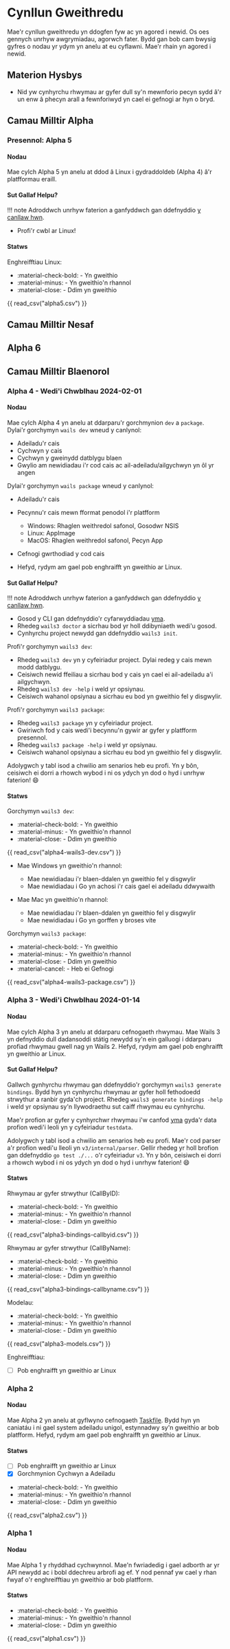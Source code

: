 # Cynllun Gweithredu

Mae'r cynllun gweithredu yn ddogfen fyw ac yn agored i newid. Os oes gennych
unrhyw awgrymiadau, agorwch fater. Bydd gan bob cam bwysig gyfres o nodau yr
ydym yn anelu at eu cyflawni. Mae'r rhain yn agored i newid.

## Materion Hysbys

- Nid yw cynhyrchu rhwymau ar gyfer dull sy'n mewnforio pecyn sydd â'r un enw â
  phecyn arall a fewnforiwyd yn cael ei gefnogi ar hyn o bryd.

## Camau Milltir Alpha

### Presennol: Alpha 5

#### Nodau

Mae cylch Alpha 5 yn anelu at ddod â Linux i gydraddoldeb (Alpha 4) â'r
platfformau eraill.

#### Sut Gallaf Helpu?

!!! note Adroddwch unrhyw faterion a ganfyddwch gan ddefnyddio
[y canllaw hwn](./getting-started/feedback.md).

- Profi'r cwbl ar Linux!

#### Statws

Enghreifftiau Linux:

- :material-check-bold: - Yn gweithio
- :material-minus: - Yn gweithio'n rhannol
- :material-close: - Ddim yn gweithio

{{ read_csv("alpha5.csv") }}

## Camau Milltir Nesaf

## Alpha 6

## Camau Milltir Blaenorol

### Alpha 4 - Wedi'i Chwblhau 2024-02-01

#### Nodau

Mae cylch Alpha 4 yn anelu at ddarparu'r gorchmynion `dev` a `package`. Dylai'r
gorchymyn `wails dev` wneud y canlynol:

- Adeiladu'r cais
- Cychwyn y cais
- Cychwyn y gweinydd datblygu blaen
- Gwylio am newidiadau i'r cod cais ac ail-adeiladu/ailgychwyn yn ôl yr angen

Dylai'r gorchymyn `wails package` wneud y canlynol:

- Adeiladu'r cais
- Pecynnu'r cais mewn fformat penodol i'r platfform
  - Windows: Rhaglen weithredol safonol, Gosodwr NSIS
  - Linux: AppImage
  - MacOS: Rhaglen weithredol safonol, Pecyn App
- Cefnogi gwrthodiad y cod cais

- Hefyd, rydym am gael pob enghraifft yn gweithio ar Linux.

#### Sut Gallaf Helpu?

!!! note Adroddwch unrhyw faterion a ganfyddwch gan ddefnyddio
[y canllaw hwn](./getting-started/feedback.md).

- Gosod y CLI gan ddefnyddio'r cyfarwyddiadau
  [yma](./getting-started/installation.md).
- Rhedeg `wails3 doctor` a sicrhau bod yr holl ddibyniaeth wedi'u gosod.
- Cynhyrchu project newydd gan ddefnyddio `wails3 init`.

Profi'r gorchymyn `wails3 dev`:

- Rhedeg `wails3 dev` yn y cyfeiriadur project. Dylai redeg y cais mewn modd
  datblygu.
- Ceisiwch newid ffeiliau a sicrhau bod y cais yn cael ei ail-adeiladu a'i
  ailgychwyn.
- Rhedeg `wails3 dev -help` i weld yr opsiynau.
- Ceisiwch wahanol opsiynau a sicrhau eu bod yn gweithio fel y disgwylir.

Profi'r gorchymyn `wails3 package`:

- Rhedeg `wails3 package` yn y cyfeiriadur project.
- Gwiriwch fod y cais wedi'i becynnu'n gywir ar gyfer y platfform presennol.
- Rhedeg `wails3 package -help` i weld yr opsiynau.
- Ceisiwch wahanol opsiynau a sicrhau eu bod yn gweithio fel y disgwylir.

Adolygwch y tabl isod a chwilio am senarios heb eu profi. Yn y bôn, ceisiwch ei
dorri a rhowch wybod i ni os ydych yn dod o hyd i unrhyw faterion! :smile:

#### Statws

Gorchymyn `wails3 dev`:

- :material-check-bold: - Yn gweithio
- :material-minus: - Yn gweithio'n rhannol
- :material-close: - Ddim yn gweithio

{{ read_csv("alpha4-wails3-dev.csv") }}

- Mae Windows yn gweithio'n rhannol:

  - Mae newidiadau i'r blaen-ddalen yn gweithio fel y disgwylir
  - Mae newidiadau i Go yn achosi i'r cais gael ei adeiladu ddwywaith

- Mae Mac yn gweithio'n rhannol:
  - Mae newidiadau i'r blaen-ddalen yn gweithio fel y disgwylir
  - Mae newidiadau i Go yn gorffen y broses vite

Gorchymyn `wails3 package`:

- :material-check-bold: - Yn gweithio
- :material-minus: - Yn gweithio'n rhannol
- :material-close: - Ddim yn gweithio
- :material-cancel: - Heb ei Gefnogi

{{ read_csv("alpha4-wails3-package.csv") }}

### Alpha 3 - Wedi'i Chwblhau 2024-01-14

#### Nodau

Mae cylch Alpha 3 yn anelu at ddarparu cefnogaeth rhwymau. Mae Wails 3 yn
defnyddio dull dadansoddi státig newydd sy'n ein galluogi i ddarparu profiad
rhwymau gwell nag yn Wails 2. Hefyd, rydym am gael pob enghraifft yn gweithio ar
Linux.

#### Sut Gallaf Helpu?

Gallwch gynhyrchu rhwymau gan ddefnyddio'r gorchymyn `wails3 generate bindings`.
Bydd hyn yn cynhyrchu rhwymau ar gyfer holl fethodoedd strwythur a ranbir
gyda'ch project. Rhedeg `wails3 generate bindings -help` i weld yr opsiynau sy'n
llywodraethu sut caiff rhwymau eu cynhyrchu.

Mae'r profion ar gyfer y cynhyrchwr rhwymau i'w canfod
[yma](https://github.com/wailsapp/wails/tree/v3-alpha/v3/internal/parser) gyda'r
data profion wedi'i leoli yn y cyfeiriadur `testdata`.

Adolygwch y tabl isod a chwilio am senarios heb eu profi. Mae'r cod parser a'r
profion wedi'u lleoli yn `v3/internal/parser`. Gellir rhedeg yr holl brofion gan
ddefnyddio `go test ./...` o'r cyfeiriadur `v3`. Yn y bôn, ceisiwch ei dorri a
rhowch wybod i ni os ydych yn dod o hyd i unrhyw faterion! :smile:

#### Statws

Rhwymau ar gyfer strwythur (CallByID):

- :material-check-bold: - Yn gweithio
- :material-minus: - Yn gweithio'n rhannol
- :material-close: - Ddim yn gweithio

{{ read_csv("alpha3-bindings-callbyid.csv") }}

Rhwymau ar gyfer strwythur (CallByName):

- :material-check-bold: - Yn gweithio
- :material-minus: - Yn gweithio'n rhannol
- :material-close: - Ddim yn gweithio

{{ read_csv("alpha3-bindings-callbyname.csv") }}

Modelau:

- :material-check-bold: - Yn gweithio
- :material-minus: - Yn gweithio'n rhannol
- :material-close: - Ddim yn gweithio

{{ read_csv("alpha3-models.csv") }}

Enghreifftiau:

- [ ] Pob enghraifft yn gweithio ar Linux

### Alpha 2

#### Nodau

Mae Alpha 2 yn anelu at gyflwyno cefnogaeth [Taskfile](https://taskfile.dev).
Bydd hyn yn caniatáu i ni gael system adeiladu unigol, estynnadwy sy'n gweithio
ar bob platfform. Hefyd, rydym am gael pob enghraifft yn gweithio ar Linux.

#### Statws

- [ ] Pob enghraifft yn gweithio ar Linux
- [x] Gorchmynion Cychwyn a Adeiladu

- :material-check-bold: - Yn gweithio
- :material-minus: - Yn gweithio'n rhannol
- :material-close: - Ddim yn gweithio

{{ read_csv("alpha2.csv") }}

### Alpha 1

#### Nodau

Mae Alpha 1 y rhyddhad cychwynnol. Mae'n fwriadedig i gael adborth ar yr API
newydd ac i bobl ddechreu arbrofi ag ef. Y nod pennaf yw cael y rhan fwyaf o'r
enghreifftiau yn gweithio ar bob platfform.

#### Statws

- :material-check-bold: - Yn gweithio
- :material-minus: - Yn gweithio'n rhannol
- :material-close: - Ddim yn gweithio

{{ read_csv("alpha1.csv") }}
